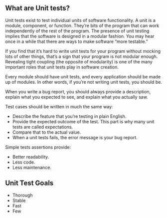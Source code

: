 ## What are Unit tests?

Unit tests exist to test individual units of software functionality. A unit is a module, component, or function. They’re bits of the program that can work independently of the rest of the program. The presence of unit testing implies that the software is designed in a modular fashion. You may hear once in a while that there are ways to make software “more testable.”

If you find that it’s hard to write unit tests for your program without mocking lots of other things, that’s a sign that your program is not modular enough. Revealing tight coupling (the opposite of modularity) is one of the many important roles that unit tests play in software creation.

Every module should have unit tests, and every application should be made up of modules. In other words, if you’re not writing unit tests, you should be.

When you write a bug report, you should always provide a description, explain what you expected to see, and explain what you actually saw.

Test cases should be written in much the same way:

- Describe the feature that you’re testing in plain English.
- Provide the expected outcome of the test. This part is why many unit tests are called expectations.
- Compare that to the actual value.
- When a unit tests fails, the error message is your bug report.

Simple tests assertions provide:

- Better readability.
- Less code.
- Less maintenance.

## Unit Test Goals

- Thorough
- Stable
- Fast
- Few
